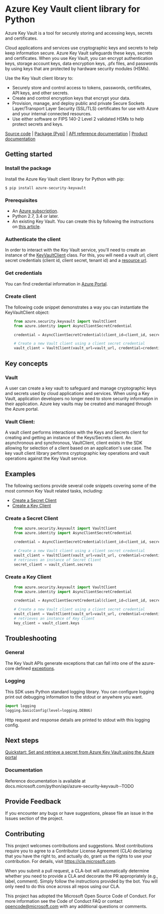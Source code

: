 # Azure Key Vault client library for Python
Azure Key Vault is a tool for securely storing and accessing keys, secrets and certificates.

Cloud applications and services use cryptographic keys and secrets to help keep information secure. Azure Key Vault safeguards these keys, secrets and certificates. When you use Key Vault, you can encrypt authentication keys, storage account keys, data encryption keys, .pfx files, and passwords by using keys that are protected by hardware security modules (HSMs).

Use the Key Vault client library to:

* Securely store and control access to tokens, passwords, certificates, API keys, and other secrets.
* Create and control encryption keys that encrypt your data.
* Provision, manage, and deploy public and private Secure Sockets Layer/Transport Layer Security (SSL/TLS) certificates for use with Azure and your internal connected resources.
* Use either software or FIPS 140-2 Level 2 validated HSMs to help protect secrets and keys.

[Source code](https://github.com/Azure/azure-sdk-for-python/tree/master/sdk/keyvault/azure-security-keyvault) | [Package (Pypi)](TODO) | [API reference documentation](TODO) | [Product documentation](TODO)
## Getting started
### Install the package
Install the Azure Key Vault client library for Python with pip:


`$ pip install azure-security-keyvault
`

### Prerequisites
* An [Azure subscription](https://azure.microsoft.com/free/).
* Python 2.7, 3.4 or later.
* An existing Key Vault. You can create this by following the instructions on [this article](https://docs.microsoft.com/en-gb/azure/key-vault/quick-create-portal).

### Authenticate the client
In order to interact with the Key Vault service, you'll need to create an instance of the [KeyVaultClient](https://github.com/Azure/azure-sdk-for-python/tree/master/sdk/keyvault/azure-security-keyvault/azure/security/keyvault) class. For this, you will need a vault url,  client secret credentials (client id, client secret, tenant id) and a [resource url](https://vault.azure.net).

### Get credentials
You can find credential information in [Azure Portal](https://portal.azure.com/).

### Create client
The following code snippet demonstrates a way you can instantiate the KeyVaultClient object:
```python
    from azure.security.keyvault import VaultClient
    from azure.identity import AsyncClientSecretCredential

    credential = AsyncClientSecretCredential(client_id=client_id, secret=client_secret, tenant_id=tenant_id)

    # Create a new Vault client using a client secret credential
    vault_client = VaultClient(vault_url=vault_url, credential=credential)
```
## Key concepts
### Vault
  A user can create a key vault to safeguard and manage cryptographic keys and secrets used by cloud applications and services. When using a Key Vault, application developers no longer need to store security information in their application. Azure key vaults may be created and managed through the Azure portal.

### Vault Client:
A vault client performs interactions with the Keys and Secrets client for creating and getting an instance of the Keys/Secrets client. An asynchronous and synchronous, VaultClient, client exists in the SDK allowing for selection of a client based on an application's use case. The key vault client library performs cryptographic key operations and vault operations against the Key Vault service.

## Examples
The following sections provide several code snippets covering some of the most common Key Vault related tasks, including:
* [Create a Secret Client](https://github.com/Azure/azure-sdk-for-python/tree/master/sdk/keyvault/azure-security-keyvault#create-a-secret-client)
* [Create a Key Client](https://github.com/Azure/azure-sdk-for-python/tree/master/sdk/keyvault/azure-security-keyvault#create-a-key-client)

### Create a Secret Client
```python
    from azure.security.keyvault import VaultClient
    from azure.identity import AsyncClientSecretCredential

    credential = AsyncClientSecretCredential(client_id=client_id, secret=client_secret, tenant_id=tenant_id)

    # Create a new Vault client using a client secret credential
    vault_client = VaultClient(vault_url=vault_url, credential=credential)
    # retrieves an instance of Secret Client
    secret_client = vault_client.secrets
```

### Create a Key Client
```python
    from azure.security.keyvault import VaultClient
    from azure.identity import AsyncClientSecretCredential

    credential = AsyncClientSecretCredential(client_id=client_id, secret=client_secret, tenant_id=tenant_id)

    # Create a new Vault client using a client secret credential
    vault_client = VaultClient(vault_url=vault_url, credential=credential)
    # retrieves an instance of Key Client
    key_client = vault_client.keys
```

## Troubleshooting
### General
The Key Vault APIs generate exceptions that can fall into one of the azure-core defined [exceptions](https://github.com/Azure/azure-sdk-for-python/blob/master/sdk/core/azure-core/azure/core/exceptions.py).

### Logging
This SDK uses Python standard logging library. You can configure logging print out debugging information to the stdout or anywhere you want.

```python 
import logging
logging.basicConfig(level=logging.DEBUG)
```
Http request and response details are printed to stdout with this logging config.

## Next steps
[Quickstart: Set and retrieve a secret from Azure Key Vault using the Azure portal](https://docs.microsoft.com/en-us/azure/key-vault/quick-create-portal)

###  Documentation
Reference documentation is available at docs.microsoft.com/python/api/azure-security-keyvault--TODO

## Provide Feedback
If you encounter any bugs or have suggestions, please file an issue in the Issues section of the project.

## Contributing
This project welcomes contributions and suggestions. Most contributions require you to agree to a Contributor License Agreement (CLA) declaring that you have the right to, and actually do, grant us the rights to use your contribution. For details, visit https://cla.microsoft.com.

When you submit a pull request, a CLA-bot will automatically determine whether you need to provide a CLA and decorate the PR appropriately (e.g., label, comment). Simply follow the instructions provided by the bot. You will only need to do this once across all repos using our CLA.

This project has adopted the Microsoft Open Source Code of Conduct. For more information see the Code of Conduct FAQ or contact opencode@microsoft.com with any additional questions or comments.